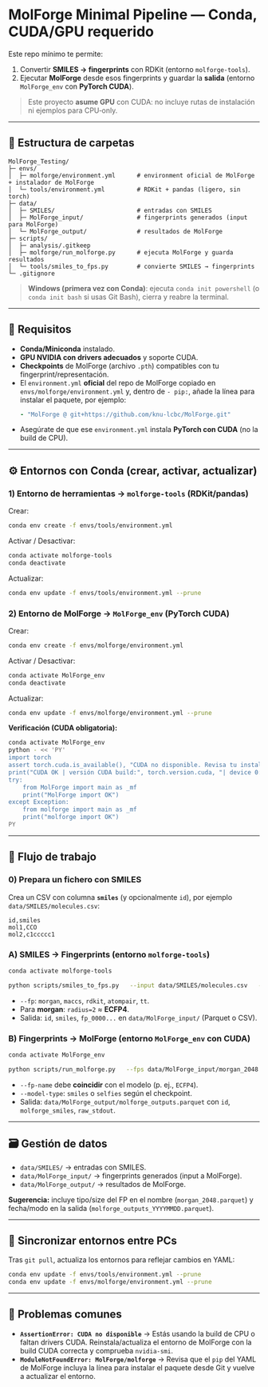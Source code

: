 # MolForge Minimal Pipeline — **Conda**, CUDA/GPU requerido

Este repo mínimo te permite:
1) Convertir **SMILES → fingerprints** con RDKit (entorno `molforge-tools`).
2) Ejecutar **MolForge** desde esos fingerprints y guardar la **salida** (entorno `MolForge_env` con **PyTorch CUDA**).

> Este proyecto **asume GPU** con CUDA: no incluye rutas de instalación ni ejemplos para CPU‑only.

---

## 📁 Estructura de carpetas

```
MolForge_Testing/
├─ envs/
│  ├─ molforge/environment.yml      # environment oficial de MolForge + instalador de MolForge
│  └─ tools/environment.yml         # RDKit + pandas (ligero, sin torch)
├─ data/
│  ├─ SMILES/                       # entradas con SMILES
│  ├─ MolForge_input/               # fingerprints generados (input para MolForge)
│  └─ MolForge_output/              # resultados de MolForge
├─ scripts/
│  ├─ analysis/.gitkeep
│  ├─ molforge/run_molforge.py      # ejecuta MolForge y guarda resultados
│  └─ tools/smiles_to_fps.py        # convierte SMILES → fingerprints         
└─ .gitignore
```

> **Windows (primera vez con Conda)**: ejecuta `conda init powershell` (o `conda init bash` si usas Git Bash), cierra y reabre la terminal.


---

## 🧩 Requisitos

- **Conda/Miniconda** instalado.
- **GPU NVIDIA con drivers adecuados** y soporte CUDA.
- **Checkpoints** de MolForge (archivo `.pth`) compatibles con tu fingerprint/representación.
- El `environment.yml` **oficial** del repo de MolForge copiado en `envs/molforge/environment.yml` y, dentro de `- pip:`, añade la línea para instalar el paquete, por ejemplo:
  ```yaml
  - "MolForge @ git+https://github.com/knu-lcbc/MolForge.git"
  ```
- Asegúrate de que ese `environment.yml` instala **PyTorch con CUDA** (no la build de CPU).

---

## ⚙️ Entornos con **Conda** (crear, activar, actualizar)

### 1) Entorno de herramientas → `molforge-tools` (RDKit/pandas)

Crear:
```bash
conda env create -f envs/tools/environment.yml
```

Activar / Desactivar:
```bash
conda activate molforge-tools
conda deactivate
```

Actualizar:
```bash
conda env update -f envs/tools/environment.yml --prune
```

### 2) Entorno de MolForge → `MolForge_env` (PyTorch **CUDA**)

Crear:
```bash
conda env create -f envs/molforge/environment.yml
```

Activar / Desactivar:
```bash
conda activate MolForge_env
conda deactivate
```

Actualizar:
```bash
conda env update -f envs/molforge/environment.yml --prune
```

**Verificación (CUDA obligatoria):**
```bash
conda activate MolForge_env
python - << 'PY'
import torch
assert torch.cuda.is_available(), "CUDA no disponible. Revisa tu instalación de PyTorch/CUDA y drivers NVIDIA."
print("CUDA OK | versión CUDA build:", torch.version.cuda, "| device 0:", torch.cuda.get_device_name(0))
try:
    from MolForge import main as _mf
    print("MolForge import OK")
except Exception:
    from molforge import main as _mf
    print("molforge import OK")
PY
```

---

## 🔁 Flujo de trabajo

### 0) Prepara un fichero con SMILES
Crea un CSV con columna **`smiles`** (y opcionalmente `id`), por ejemplo `data/SMILES/molecules.csv`:
```text
id,smiles
mol1,CCO
mol2,c1ccccc1
```

### A) **SMILES → Fingerprints** (entorno `molforge-tools`)
```bash
conda activate molforge-tools

python scripts/smiles_to_fps.py   --input data/SMILES/molecules.csv   --smiles-col smiles   --fp morgan --radius 2 --nBits 2048   --output data/MolForge_input/morgan_2048.parquet
```
- `--fp`: `morgan`, `maccs`, `rdkit`, `atompair`, `tt`.
- Para **morgan**: `radius=2` ≈ **ECFP4**.
- Salida: `id`, `smiles`, `fp_0000...` en `data/MolForge_input/` (Parquet o CSV).

### B) **Fingerprints → MolForge** (entorno `MolForge_env` con CUDA)
```bash
conda activate MolForge_env

python scripts/run_molforge.py   --fps data/MolForge_input/morgan_2048.parquet   --checkpoint /ruta/a/tu/checkpoint.pth   --fp-name ECFP4   --model-type smiles   --decode greedy   --out data/MolForge_output/molforge_outputs.parquet
```
- `--fp-name` debe **coincidir** con el modelo (p. ej., `ECFP4`).
- `--model-type`: `smiles` o `selfies` según el checkpoint.
- Salida: `data/MolForge_output/molforge_outputs.parquet` con `id`, `molforge_smiles`, `raw_stdout`.

---

## 🗃️ Gestión de datos

- `data/SMILES/` → entradas con SMILES.  
- `data/MolForge_input/` → fingerprints generados (input a MolForge).  
- `data/MolForge_output/` → resultados de MolForge.  

**Sugerencia:** incluye tipo/size del FP en el nombre (`morgan_2048.parquet`) y fecha/modo en la salida (`molforge_outputs_YYYYMMDD.parquet`).

---

## 🔄 Sincronizar entornos entre PCs

Tras `git pull`, actualiza los entornos para reflejar cambios en YAML:
```bash
conda env update -f envs/tools/environment.yml --prune
conda env update -f envs/molforge/environment.yml --prune
```

---

## 🧯 Problemas comunes

- **`AssertionError: CUDA no disponible`** → Estás usando la build de CPU o faltan drivers CUDA. Reinstala/actualiza el entorno de MolForge con la build CUDA correcta y comprueba `nvidia-smi`.  
- **`ModuleNotFoundError: MolForge/molforge`** → Revisa que el `pip` del YAML de MolForge incluya la línea para instalar el paquete desde Git y vuelve a actualizar el entorno.
